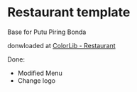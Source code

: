 # Restaurant template
Base for Putu Piring Bonda

donwloaded at [ColorLib - Restaurant](https://colorlib.com/wp/template/restaurant/)

Done:
- Modified Menu
- Change logo
